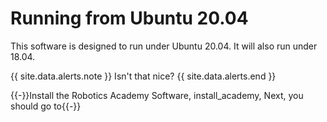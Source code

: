 # Running from Ubuntu 20.04

This software is designed to run under Ubuntu 20.04. It will also run under 18.04.


{{ site.data.alerts.note }}
Isn't that nice?
{{ site.data.alerts.end }}



{{-}}Install the Robotics Academy Software, install_academy, Next, you should go to{{-}}